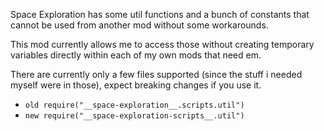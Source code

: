 Space Exploration has some util functions and a bunch of constants that cannot be used from another mod without some workarounds.

This mod currently allows me to access those without creating temporary variables directly within each of my own mods that need em.

There are currently only a few files supported (since the stuff i needed myself were in those), expect breaking changes if you use it.

- `old require("__space-exploration__.scripts.util")`
- `new require("__space-exploration-scripts__.util")`
